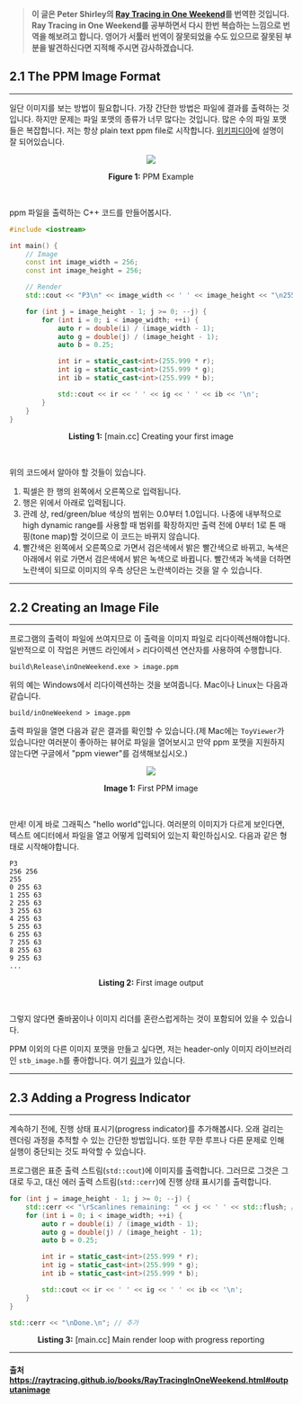 >**이 글은 Peter Shirley의 [Ray Tracing in One Weekend](https://raytracing.github.io/books/RayTracingInOneWeekend.html)를 번역한 것입니다.
Ray Tracing in One Weekend를 공부하면서 다시 한번 복습하는 느낌으로 번역을 해보려고 합니다. 영어가 서툴러 번역이 잘못되었을 수도 있으므로 잘못된 부분을 발견하신다면 지적해 주시면 감사하겠습니다.**

## 2.1 The PPM Image Format
---
일단 이미지를 보는 방법이 필요합니다. 가장 간단한 방법은 파일에 결과를 출력하는 것입니다. 하지만 문제는 파일 포맷의 종류가 너무 많다는 것입니다. 많은 수의 파일 포맷들은 복잡합니다. 저는 항상 plain text ppm file로 시작합니다. [위키피디아](https://en.wikipedia.org/wiki/Netpbm#File_formats)에 설명이 잘 되어있습니다.

<p align="center"><img src="https://raytracing.github.io/images/fig-1.01-ppm.jpg"></p>

**<p align="center">Figure 1:** PPM Example</p>
</br>

ppm 파일을 출력하는 C++ 코드를 만들어봅시다.
```cpp
#include <iostream>

int main() {
    // Image
    const int image_width = 256;
    const int image_height = 256;

    // Render
    std::cout << "P3\n" << image_width << ' ' << image_height << "\n255\n";

    for (int j = image_height - 1; j >= 0; --j) {
        for (int i = 0; i < image_width; ++i) {
            auto r = double(i) / (image_width - 1);
            auto g = double(j) / (image_height - 1);
            auto b = 0.25;

            int ir = static_cast<int>(255.999 * r);
            int ig = static_cast<int>(255.999 * g);
            int ib = static_cast<int>(255.999 * b);

            std::cout << ir << ' ' << ig << ' ' << ib << '\n';
        }
    }
}
```
**<p align="center">Listing 1:** [main<span></span>.cc] Creating your first image</p>
</br>

위의 코드에서 알아야 할 것들이 있습니다.

1. 픽셀은 한 행의 왼쪽에서 오른쪽으로 입력됩니다.
2. 행은 위에서 아래로 입력됩니다.
3. 관례 상, red/green/blue 색상의 범위는 0.0부터 1.0입니다. 나중에 내부적으로 high dynamic range를 사용할 때 범위를 확장하지만 출력 전에 0부터 1로 톤 매핑(tone map)할 것이므로 이 코드는 바뀌지 않습니다.
4. 빨간색은 왼쪽에서 오른쪽으로 가면서 검은색에서 밝은 빨간색으로 바뀌고, 녹색은 아래에서 위로 가면서 검은색에서 밝은 녹색으로 바뀝니다. 빨간색과 녹색을 더하면 노란색이 되므로 이미지의 우측 상단은 노란색이라는 것을 알 수 있습니다.

---

## 2.2 Creating an Image File
---
프로그램의 출력이 파일에 쓰여지므로 이 출력을 이미지 파일로 리다이렉션해야합니다. 일반적으로 이 작업은 커맨드 라인에서 `>` 리다이렉션 연산자를 사용하여 수행합니다.
```
build\Release\inOneWeekend.exe > image.ppm
```
위의 예는 Windows에서 리다이렉션하는 것을 보여줍니다. Mac이나 Linux는 다음과 같습니다.
```
build/inOneWeekend > image.ppm
```
출력 파일을 열면 다음과 같은 결과를 확인할 수 있습니다.(제 Mac에는 `ToyViewer`가 있습니다만 여러분이 좋아하는 뷰어로 파일을 열어보시고 만약 ppm 포맷을 지원하지 않는다면 구글에서 "ppm viewer"를 검색해보십시오.)

<p align="center"><img src="https://raytracing.github.io/images/img-1.01-first-ppm-image.png"></p>

**<p align="center">Image 1:** First PPM image</p>
</br>

만세! 이게 바로 그래픽스 "hello world"입니다. 여러분의 이미지가 다르게 보인다면, 텍스트 에디터에서 파일을 열고 어떻게 입력되어 있는지 확인하십시오. 다음과 같은 형태로 시작해야합니다.
```
P3
256 256
255
0 255 63
1 255 63
2 255 63
3 255 63
4 255 63
5 255 63
6 255 63
7 255 63
8 255 63
9 255 63
...
```
**<p align="center">Listing 2:** First image output</p>
</br>

그렇지 않다면 줄바꿈이나 이미지 리더를 혼란스럽게하는 것이 포함되어 있을 수 있습니다.

PPM 이외의 다른 이미지 포맷을 만들고 싶다면, 저는 header-only 이미지 라이브러리인 `stb_image.h`를 좋아합니다. 여기 [링크](https://github.com/nothings/stb)가 있습니다.

---
## 2.3 Adding a Progress Indicator
---
계속하기 전에, 진행 상태 표시기(progress indicator)를 추가해봅시다. 오래 걸리는 렌더링 과정을 추적할 수 있는 간단한 방법입니다. 또한 무한 루프나 다른 문제로 인해 실행이 중단되는 것도 파악할 수 있습니다.

프로그램은 표준 출력 스트림(`std::cout`)에 이미지를 출력합니다. 그러므로 그것은 그대로 두고, 대신 에러 출력 스트림(`std::cerr`)에 진행 상태 표시기를 출력합니다.
```cpp
for (int j = image_height - 1; j >= 0; --j) {
    std::cerr << "\rScanlines remaining: " << j << ' ' << std::flush; // 추가
    for (int i = 0; i < image_width; ++i) {
        auto r = double(i) / (image_width - 1);
        auto g = double(j) / (image_height - 1);
        auto b = 0.25;

        int ir = static_cast<int>(255.999 * r);
        int ig = static_cast<int>(255.999 * g);
        int ib = static_cast<int>(255.999 * b);

        std::cout << ir << ' ' << ig << ' ' << ib << '\n';
    }
}

std::cerr << "\nDone.\n"; // 추가
```
**<p align="center">Listing 3:** [main<span></span>.cc] Main render loop with progress reporting</p>

---

#### 출처 https://raytracing.github.io/books/RayTracingInOneWeekend.html#outputanimage
